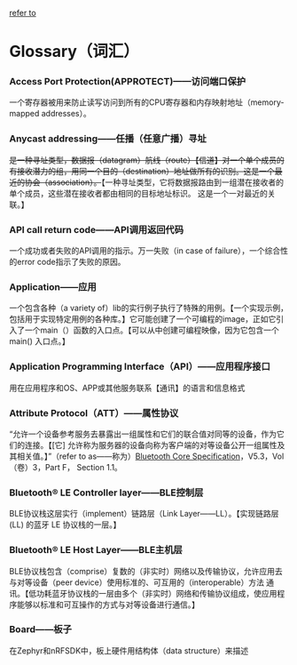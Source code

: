 <p><a href="https://developer.nordicsemi.com/nRF_Connect_SDK/doc/1.7.1/nrf/glossary.html">refer to</a></p>


<h1>Glossary（词汇）</h1>
<h3>Access Port Protection(APPROTECT)——访问端口保护</h3>
<p>一个寄存器被用来防止读写访问到所有的CPU寄存器和内存映射地址（memory-mapped addresses）。</p>
<h3>Anycast addressing——任播（任意广播）寻址</h3>
<p><strike>是一种寻址类型，数据报（datagram）航线（route）【信道】对一个单个成员的有接收潜力的组，用同一个目的（destination）地址做所有的识别。这是一个最近的协会（association）。</strike>【一种寻址类型，它将数据报路由到一组潜在接收者的单个成员，这些潜在接收者都由相同的目标地址标识。 这是一个一对最近的关联。】</p>
<h3>API call return code——API调用返回代码</h3>
<p>一个成功或者失败的API调用的指示。万一失败（in case of failure），一个综合性的error code指示了失败的原因。</p>
<h3>Application——应用</h3>
<p>一个包含各种（a variety of）lib的实行例子执行了特殊的用例。【一个实现示例，包括用于实现特定用例的各种库。】它可能创建了一个可编程的image，正如它引入了一个main（）函数的入口点。【可以从中创建可编程映像，因为它包含一个 main() 入口点。】</p>
<h3>Application Programming Interface（API）——应用程序接口</h3>
<p>用在应用程序和OS、APP或其他服务联系【通讯】的语言和信息格式</p>
<h3>Attribute Protocol（ATT）——属性协议</h3>
<p>“允许一个设备参考服务去暴露出一组属性和它们的联合值对同等的设备，作为它们的连接。【[它] 允许称为服务器的设备向称为客户端的对等设备公开一组属性及其相关值。】”（refer to as——称为）<a href="https://www.bluetooth.com/specifications/specs/">Bluetooth Core Specification</a>，V5.3，Vol（卷）3，Part F， Section 1.1。</p>
<h3>Bluetooth® LE Controller layer——BLE控制层</h3>
<p>BLE协议栈这层实行（implement）链路层（Link Layer——LL）。【实现链路层 (LL) 的蓝牙 LE 协议栈的一层。】</p>
<h3>Bluetooth® LE Host Layer——BLE主机层</h3>
<p>BLE协议栈包含（comprise）复数的（非实时）网络以及传输协议，允许应用去与对等设备（peer device）使用标准的、可互用的（interoperable）方法 通讯。【低功耗蓝牙协议栈的一层由多个（非实时）网络和传输协议组成，使应用程序能够以标准和可互操作的方式与对等设备进行通信。】</p>
<h3>Board——板子</h3>
<p>在Zephyr和nRFSDK中，板上硬件用结构体（data structure）来描述</p>
<h3></h3>
<p></p>
<h3></h3>
<p></p>
<h3></h3>
<p></p>
<h3></h3>
<p></p>
<h3></h3>
<p></p>
<h3></h3>
<p></p>
